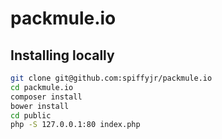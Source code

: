 # packmule.io

## Installing locally

```sh
git clone git@github.com:spiffyjr/packmule.io
cd packmule.io
composer install
bower install
cd public
php -S 127.0.0.1:80 index.php
```
